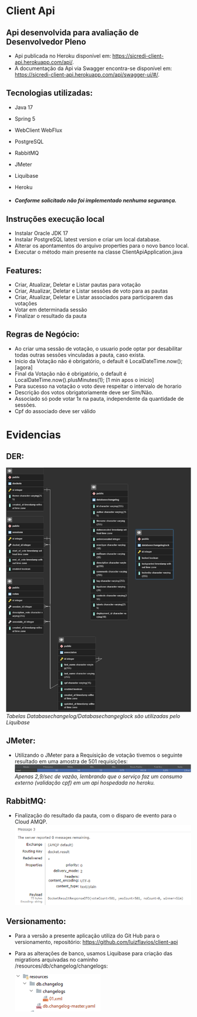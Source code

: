 # Client Api

## Api desenvolvida para avaliação de Desenvolvedor Pleno

- Api publicada no Heroku disponível em: https://sicredi-client-api.herokuapp.com/api/.
- A documentação da Api via Swagger encontra-se disponível
  em: https://sicredi-client-api.herokuapp.com/api/swagger-ui/#/.

## Tecnologias utilizadas:

- Java 17
- Spring 5
- WebClient WebFlux
- PostgreSQL
- RabbitMQ
- JMeter
- Liquibase
- Heroku

- ##### Conforme solicitado não foi implementado nenhuma segurança.

## Instruções execução local

- Instalar Oracle JDK 17
- Instalar PostgreSQL latest version e criar um local database.
- Alterar os apontamentos do arquivo properties para o novo banco local.
- Executar o método main presente na classe ClientApiApplication.java

## Features:

- Criar, Atualizar, Deletar e Listar pautas para votação
- Criar, Atualizar, Deletar e Listar sessões de voto para as pautas
- Criar, Atualizar, Deletar e Listar associados para participarem das votações
- Votar em determinada sessão
- Finalizar o resultado da pauta

## Regras de Negócio:

- Ao criar uma sessão de votação, o usuario pode optar por desabilitar todas outras sessões vinculadas a pauta, caso
  exista.
- Inicio da Votação não é obrigatório, o default é LocalDateTime.now(); [agora]
- Final da Votação não é obrigatório, o default é LocalDateTime.now().plusMinutes(1); [1 min apos o inicio]
- Para sucesso na votação o voto deve respeitar o intervalo de horario
- Descrição dos votos obrigatoriamente deve ser Sim/Não.
- Associado só pode votar 1x na pauta, independente da quantidade de sessões.
- Cpf do associado deve ser válido

# Evidencias

## DER:

![img_3.png](src/main/resources/static/img_3.png)  
_Tabelas Databasechangelog/Databasechangeglock são utilizadas pelo Liquibase_

## JMeter:

- Utilizando o JMeter para a Requisição de votação tivemos o seguinte resultado em uma amostra de 501 requisições:
  ![img.png](src/main/resources/static/img.png)
  _Apenas 2,9/sec de vazão, lembrando que o serviço faz um consumo externo (validação cpf) em um api hospedada no
  heroku._

## RabbitMQ:

- Finalização do resultado da pauta, com o disparo de evento para o Cloud AMQP.
  ![img_1.png](src/main/resources/static/img_1.png)

## Versionamento:

- Para a versão a presente aplicação utiliza do Git Hub para o versionamento,
  repositório: https://github.com/luizflavios/client-api
- Para as alterações de banco, usamos Liquibase para criação das migrations arquivadas no caminho
  /resources/db/changelog/changelogs:

  ![img_2.png](src/main/resources/static/img_2.png)